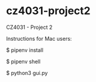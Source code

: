 # cz4031-project2
CZ4031 - Project 2

Instructions for Mac users:

$ pipenv install

$ pipenv shell

$ python3 gui.py